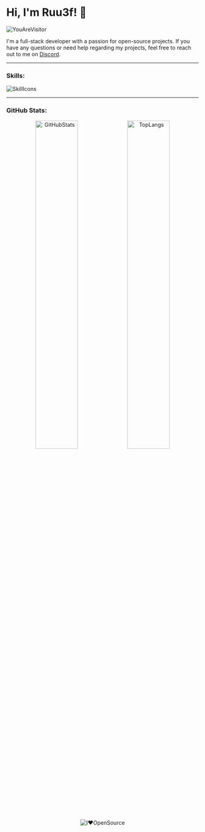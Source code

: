 # Hi, I'm Ruu3f! 👋

![YouAreVisitor](https://komarev.com/ghpvc/?username=Ruu3f&label=You+Are+Visitor&color=blueviolet&style=for-the-badge)

I'm a full-stack developer with a passion for open-source projects. If you have any questions or need help regarding my projects, feel free to reach out to me on [Discord](https://discord.com/invite/UxJZMUqbsb).

---

### Skills:

![SkillIcons](https://skillicons.dev/icons?i=py,html,css,js,git,github,regex,bots,aws,mongodb,sqlite)

---

### GitHub Stats:

<div align="center">
  <p>
    <img width="47%" src="https://github-readme-stats.vercel.app/api?username=Ruu3f&show_icons=true&title_color=blueviolet&bg_color=000&icon_color=blueviolet&hide_border=true&text_color=AFE1AF" alt="GitHubStats" />
    <img width="47%" src="https://github-readme-stats.vercel.app/api/top-langs/?username=Ruu3f&layout=compact&show_icons=true&title_color=blueviolet&bg_color=000&icon_color=blueviolet&hide_border=true&text_color=AFE1AF&card_width=400" alt="TopLangs" />
    <img src="https://img.shields.io/badge/I%20%E2%9D%A4%EF%B8%8F%20Open%20Source-blueviolet" alt="I❤️OpenSource" />
  </p>
</div>
